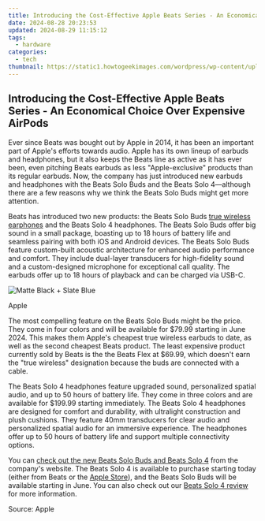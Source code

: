 ```yaml
---
title: Introducing the Cost-Effective Apple Beats Series - An Economical Choice Over Expensive AirPods
date: 2024-08-28 20:23:53
updated: 2024-08-29 11:15:12
tags:
  - hardware
categories:
  - tech
thumbnail: https://static1.howtogeekimages.com/wordpress/wp-content/uploads/2024/04/beats-solo-buds-hero.jpg
---
```


## Introducing the Cost-Effective Apple Beats Series - An Economical Choice Over Expensive AirPods

Ever since Beats was bought out by Apple in 2014, it has been an important part of Apple's efforts towards audio. Apple has its own lineup of earbuds and headphones, but it also keeps the Beats line as active as it has ever been, even pitching Beats earbuds as less "Apple-exclusive" products than its regular earbuds. Now, the company has just introduced new earbuds and headphones with the Beats Solo Buds and the Beats Solo 4—although there are a few reasons why we think the Beats Solo Buds might get more attention.

 Beats has introduced two new products: the Beats Solo Buds [true wireless earphones](https://ios-unlock.techidaily.com/locked-out-of-apple-iphone-xs-max-5-ways-to-get-into-a-locked-apple-iphone-xs-max-by-drfone-ios/) and the Beats Solo 4 headphones. The Beats Solo Buds offer big sound in a small package, boasting up to 18 hours of battery life and seamless pairing with both iOS and Android devices. The Beats Solo Buds feature custom-built acoustic architecture for enhanced audio performance and comfort. They include dual-layer transducers for high-fidelity sound and a custom-designed microphone for exceptional call quality. The earbuds offer up to 18 hours of playback and can be charged via USB-C.

![Matte Black + Slate Blue](https://static1.howtogeekimages.com/wordpress/wp-content/uploads/2024/04/matte-black-slate-blue.jpg) 

Apple

 The most compelling feature on the Beats Solo Buds might be the price. They come in four colors and will be available for $79.99 starting in June 2024\. This makes them Apple's cheapest true wireless earbuds to date, as well as the second cheapest Beats product. The least expensive product currently sold by Beats is the the Beats Flex at $69.99, which doesn't earn the "true wireless" designation because the buds are connected with a cable.

 The Beats Solo 4 headphones feature upgraded sound, personalized spatial audio, and up to 50 hours of battery life. They come in three colors and are available for $199.99 starting immediately. The Beats Solo 4 headphones are designed for comfort and durability, with ultralight construction and plush cushions. They feature 40mm transducers for clear audio and personalized spatial audio for an immersive experience. The headphones offer up to 50 hours of battery life and support multiple connectivity options.

 You can [check out the new Beats Solo Buds and Beats Solo 4](https://www.beatsbydre.com/products) from the company's website. The Beats Solo 4 is available to purchase starting today (either from Beats or the [Apple Store](https://www.apple.com/store)), and the Beats Solo Buds will be available starting in June. You can also check out our [Beats Solo 4 review](https://youtube-docs.techidaily.com/ify-your-path-to-youtube-short-mastery/) for more information.

 Source: Apple

<ins class="adsbygoogle"
     style="display:block"
     data-ad-format="autorelaxed"
     data-ad-client="ca-pub-7571918770474297"
     data-ad-slot="1223367746"></ins>



<ins class="adsbygoogle"
     style="display:block"
     data-ad-client="ca-pub-7571918770474297"
     data-ad-slot="8358498916"
     data-ad-format="auto"
     data-full-width-responsive="true"></ins>
